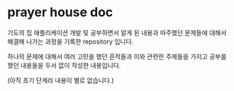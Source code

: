 # prayer house doc

기도의 집 애플리케이션 개발 및 공부하면서 알게 된 내용과 마주했던 문제들에 대해서 해결해 나가는 과정을 기록한 repository 입니다.

하나의 문제에 대해서 여러 고민을 했던 흔적들과 이와 관련한 주제들을 가지고 공부를 했던 내용들을 두서 없이 작성한 내용입니다.

(아직 초기 단계라 내용이 별로 없습니다.)
